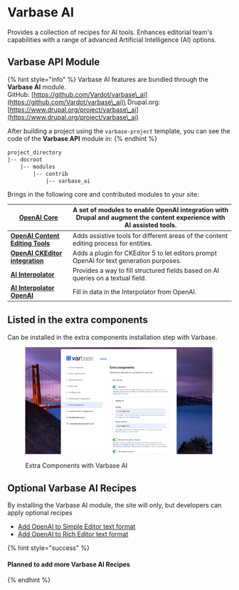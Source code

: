 # Varbase AI

Provides a collection of recipes for AI tools. Enhances editorial team's capabilities with a range of advanced Artificial Intelligence (AI) options.

## Varbase API Module

{% hint style="info" %}
Varbase AI features are bundled through the **Varbase AI** module.\
GitHub: [https://github.com/Vardot/varbase\_ai](https://github.com/Vardot/varbase\_ai)\
Drupal.org: [https://www.drupal.org/project/varbase\_ai](https://www.drupal.org/project/varbase\_ai)

After building a project using the `varbase-project` template, you can see the code of the **Varbase API** module in:
{% endhint %}

```
project_directory
|-- docroot
    |-- modules
        |-- contrib
            |-- varbase_ai
```

Brings in the following core and contributed modules to your site:

| [**OpenAI Core**](https://www.drupal.org/project/openai)                              | A set of modules to enable OpenAI integration with Drupal and augment the content experience with AI assisted tools. |
| ------------------------------------------------------------------------------------- | -------------------------------------------------------------------------------------------------------------------- |
| [**OpenAI Content Editing Tools**](https://www.drupal.org/project/openai)             | Adds assistive tools for different areas of the content editing process for entities.                                |
| [**OpenAI CKEditor integration**](https://www.drupal.org/project/openai)              | Adds a plugin for CKEditor 5 to let editors prompt OpenAI for text generation purposes.                              |
| [**AI Interpolator**](https://www.drupal.org/project/ai\_interpolator)                | Provides a way to fill structured fields based on AI queries on a textual field.                                     |
| [**AI Interpolator OpenAI**](https://www.drupal.org/project/ai\_interpolator\_openai) | Fill in data in the Interpolator from OpenAI.                                                                        |

## Listed in the extra components

Can be installed in the extra components installation step with Varbase.

<figure><img src="../../../.gitbook/assets/Extra-components-Varbase10--varbase_ai.png" alt=""><figcaption><p>Extra Components with Varbase AI</p></figcaption></figure>

## **Optional Varbase AI Recipes**

By installing the Varbase AI module, the site will only, but developers can apply optional recipes

* [Add OpenAI to Simple Editor text format](https://git.drupalcode.org/project/varbase\_ai/-/tree/1.0.x/recipes/add-openai-to-basic\_html-text-format?ref\_type=heads)
* [Add OpenAI to Rich Editor text format](https://git.drupalcode.org/project/varbase\_ai/-/tree/1.0.x/recipes/add-openai-to-basic\_html-text-format?ref\_type=heads)

{% hint style="success" %}
#### Planned to add more **Varbase AI Recipes**
{% endhint %}

